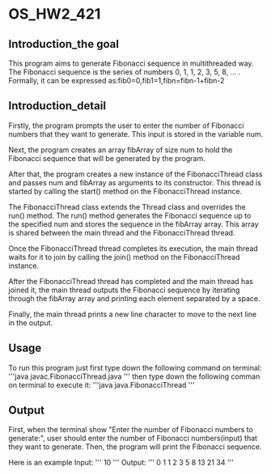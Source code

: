 # OS_HW2_421
## Introduction_the goal
This program aims to generate Fibonacci sequence in multithreaded way.
The Fibonacci sequence is the series of numbers 0, 1, 1, 2, 3, 5, 8, … . Formally, it can be expressed as:fib0=0,fib1=1,fibn=fibn-1+fibn-2
## Introduction_detail
Firstly, the program prompts the user to enter the number of Fibonacci numbers that they want to generate. This input is stored in the variable num.

Next, the program creates an array fibArray of size num to hold the Fibonacci sequence that will be generated by the program.

After that, the program creates a new instance of the FibonacciThread class and passes num and fibArray as arguments to its constructor. This thread is started by calling the start() method on the FibonacciThread instance.

The FibonacciThread class extends the Thread class and overrides the run() method. The run() method generates the Fibonacci sequence up to the specified num and stores the sequence in the fibArray array. This array is shared between the main thread and the FibonacciThread thread.

Once the FibonacciThread thread completes its execution, the main thread waits for it to join by calling the join() method on the FibonacciThread instance.

After the FibonacciThread thread has completed and the main thread has joined it, the main thread outputs the Fibonacci sequence by iterating through the fibArray array and printing each element separated by a space.

Finally, the main thread prints a new line character to move to the next line in the output.

## Usage
To run this program just first type down the following command on terminal:
'''java
javac.FibonacciThread.java
'''
then type down the following comman on terminal to execute it:
'''java
java.FibonacciThread
'''

## Output
First, when the terminal show "Enter the number of Fibonacci numbers to generate:", user should enter the number of Fibonacci numbers(input) that they want to generate.
Then, the program will print the Fibonacci sequence.

Here is an example
Input:
'''
10
'''
Output:
'''
0 1 1 2 3 5 8 13 21 34 
'''


